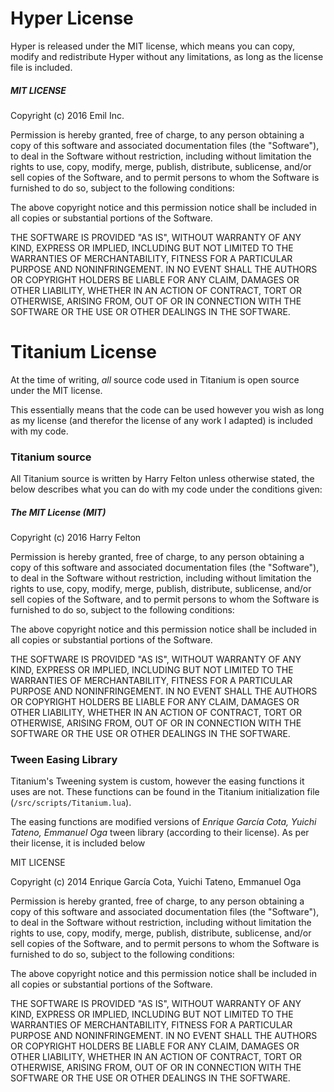 # Hyper License

Hyper is released under the MIT license, which means you can copy, modify and redistribute Hyper without any limitations, as long as the license file is included.

##### MIT LICENSE
Copyright (c) 2016 Emil Inc.

Permission is hereby granted, free of charge, to any person obtaining a copy
of this software and associated documentation files (the "Software"), to deal
in the Software without restriction, including without limitation the rights
to use, copy, modify, merge, publish, distribute, sublicense, and/or sell
copies of the Software, and to permit persons to whom the Software is
furnished to do so, subject to the following conditions:

The above copyright notice and this permission notice shall be included in all
copies or substantial portions of the Software.

THE SOFTWARE IS PROVIDED "AS IS", WITHOUT WARRANTY OF ANY KIND, EXPRESS OR
IMPLIED, INCLUDING BUT NOT LIMITED TO THE WARRANTIES OF MERCHANTABILITY,
FITNESS FOR A PARTICULAR PURPOSE AND NONINFRINGEMENT. IN NO EVENT SHALL THE
AUTHORS OR COPYRIGHT HOLDERS BE LIABLE FOR ANY CLAIM, DAMAGES OR OTHER
LIABILITY, WHETHER IN AN ACTION OF CONTRACT, TORT OR OTHERWISE, ARISING FROM,
OUT OF OR IN CONNECTION WITH THE SOFTWARE OR THE USE OR OTHER DEALINGS IN THE
SOFTWARE.

# Titanium License

At the time of writing, *all* source code used in Titanium is open source under the MIT license.

This essentially means that the code can be used however you wish as long as my license (and therefor the license of any work I adapted) is included with my code.

### Titanium source
All Titanium source is written by Harry Felton unless otherwise stated, the below describes what you can do with my code under the conditions given:

##### The MIT License (MIT)
Copyright (c) 2016 Harry Felton

Permission is hereby granted, free of charge, to any person obtaining a copy
of this software and associated documentation files (the "Software"), to deal
in the Software without restriction, including without limitation the rights
to use, copy, modify, merge, publish, distribute, sublicense, and/or sell
copies of the Software, and to permit persons to whom the Software is
furnished to do so, subject to the following conditions:

The above copyright notice and this permission notice shall be included in all
copies or substantial portions of the Software.

THE SOFTWARE IS PROVIDED "AS IS", WITHOUT WARRANTY OF ANY KIND, EXPRESS OR
IMPLIED, INCLUDING BUT NOT LIMITED TO THE WARRANTIES OF MERCHANTABILITY,
FITNESS FOR A PARTICULAR PURPOSE AND NONINFRINGEMENT. IN NO EVENT SHALL THE
AUTHORS OR COPYRIGHT HOLDERS BE LIABLE FOR ANY CLAIM, DAMAGES OR OTHER
LIABILITY, WHETHER IN AN ACTION OF CONTRACT, TORT OR OTHERWISE, ARISING FROM,
OUT OF OR IN CONNECTION WITH THE SOFTWARE OR THE USE OR OTHER DEALINGS IN THE
SOFTWARE.

### Tween Easing Library
Titanium's Tweening system is custom, however the easing functions it uses are not. These functions can be found in the Titanium initialization file (`/src/scripts/Titanium.lua`).

The easing functions are modified versions of *Enrique García Cota, Yuichi Tateno, Emmanuel Oga* tween library (according to their license). As per their license, it is included below

MIT LICENSE

Copyright (c) 2014 Enrique García Cota, Yuichi Tateno, Emmanuel Oga

Permission is hereby granted, free of charge, to any person obtaining a
copy of this software and associated documentation files (the
"Software"), to deal in the Software without restriction, including
without limitation the rights to use, copy, modify, merge, publish,
distribute, sublicense, and/or sell copies of the Software, and to
permit persons to whom the Software is furnished to do so, subject to
the following conditions:

The above copyright notice and this permission notice shall be included
in all copies or substantial portions of the Software.

THE SOFTWARE IS PROVIDED "AS IS", WITHOUT WARRANTY OF ANY KIND, EXPRESS
OR IMPLIED, INCLUDING BUT NOT LIMITED TO THE WARRANTIES OF
MERCHANTABILITY, FITNESS FOR A PARTICULAR PURPOSE AND NONINFRINGEMENT.
IN NO EVENT SHALL THE AUTHORS OR COPYRIGHT HOLDERS BE LIABLE FOR ANY
CLAIM, DAMAGES OR OTHER LIABILITY, WHETHER IN AN ACTION OF CONTRACT,
TORT OR OTHERWISE, ARISING FROM, OUT OF OR IN CONNECTION WITH THE
SOFTWARE OR THE USE OR OTHER DEALINGS IN THE SOFTWARE.